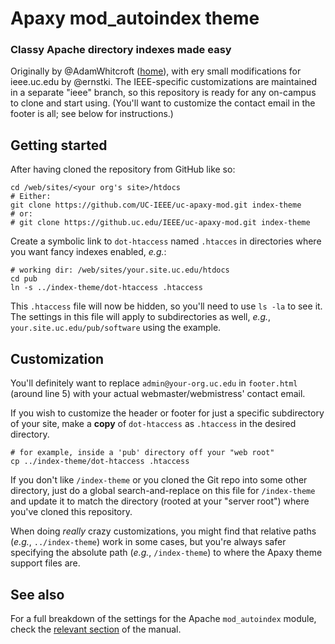 #   Apaxy mod_autoindex theme
### Classy Apache directory indexes made easy

Originally by @AdamWhitcroft ([home][ah]), with ery small modifications for
ieee.uc.edu by @ernstki. The IEEE-specific customizations are maintained in a
separate "ieee" branch, so this repository is ready for any on-campus to clone
and start using. (You'll want to customize the contact email in the footer is
all; see below for instructions.)

## Getting started

After having cloned the repository from GitHub like so:

    cd /web/sites/<your org's site>/htdocs
    # Either:
    git clone https://github.com/UC-IEEE/uc-apaxy-mod.git index-theme
    # or:
    # git clone https://github.uc.edu/IEEE/uc-apaxy-mod.git index-theme

Create a symbolic link to `dot-htaccess` named `.htacces` in directories where
you want fancy indexes enabled, _e.g._:

    # working dir: /web/sites/your.site.uc.edu/htdocs
    cd pub
    ln -s ../index-theme/dot-htaccess .htaccess

This `.htaccess` file will now be hidden, so you'll need to use `ls -la` to
see it. The settings in this file will apply to subdirectories as well,
_e.g._, `your.site.uc.edu/pub/software` using the example.


## Customization

You'll definitely want to replace `admin@your-org.uc.edu` in `footer.html`
(around line 5) with your actual webmaster/webmistress' contact email.

If you wish to customize the header or footer for just a specific
subdirectory of your site, make a **copy** of `dot-htaccess` as `.htaccess` in
the desired directory.

    # for example, inside a 'pub' directory off your "web root"
    cp ../index-theme/dot-htaccess .htaccess

If you don't like `/index-theme` or you cloned the Git repo into some other
directory, just do a global search-and-replace on this file for `/index-theme`
and update it to match the directory (rooted at your "server root") where
you've cloned this repository.

When doing _really_ crazy customizations, you might find that relative paths
(_e.g._, `../index-theme`) work in some cases, but you're always safer
specifying the absolute path (_e.g._, `/index-theme`) to where the Apaxy theme
support files are.

## See also

For a full breakdown of the settings for the Apache `mod_autoindex` module, check the
[relevant section][ap1] of the manual.


[ah]:  http://adamwhitcroft.com/apaxy/
[ap1]: http://apache.org/docs/2.2/mod/mod_autoindex.html
